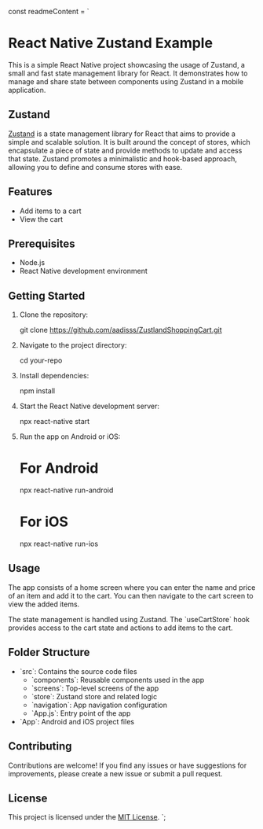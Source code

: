 const readmeContent = `
# React Native Zustand Example

This is a simple React Native project showcasing the usage of Zustand, a small and fast state management library for React. It demonstrates how to manage and share state between components using Zustand in a mobile application.

## Zustand

[Zustand](https://github.com/pmndrs/zustand) is a state management library for React that aims to provide a simple and scalable solution. It is built around the concept of stores, which encapsulate a piece of state and provide methods to update and access that state. Zustand promotes a minimalistic and hook-based approach, allowing you to define and consume stores with ease.

## Features

- Add items to a cart
- View the cart

## Prerequisites

- Node.js
- React Native development environment

## Getting Started

1. Clone the repository:

 
   git clone https://github.com/aadisss/ZustlandShoppingCart.git
  

2. Navigate to the project directory:

 
   cd your-repo
  

3. Install dependencies:

   
   npm install
   

4. Start the React Native development server:

   
   npx react-native start
   

5. Run the app on Android or iOS:

  
   # For Android
   npx react-native run-android

   # For iOS
   npx react-native run-ios
   

## Usage

The app consists of a home screen where you can enter the name and price of an item and add it to the cart. You can then navigate to the cart screen to view the added items.

The state management is handled using Zustand. The \`useCartStore\` hook provides access to the cart state and actions to add items to the cart.

## Folder Structure

- \`src\`: Contains the source code files
  - \`components\`: Reusable components used in the app
  - \`screens\`: Top-level screens of the app
  - \`store\`: Zustand store and related logic
  - \`navigation\`: App navigation configuration
  - \`App.js\`: Entry point of the app
- \`App\`: Android and iOS project files

## Contributing

Contributions are welcome! If you find any issues or have suggestions for improvements, please create a new issue or submit a pull request.

## License

This project is licensed under the [MIT License](LICENSE).
`;


